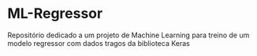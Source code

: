 # ML-Regressor
Repositório dedicado a um projeto de Machine Learning para treino de um modelo regressor com dados tragos da biblioteca Keras
